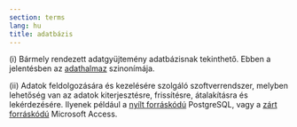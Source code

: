 ```yaml
---
section: terms
lang: hu
title: adatbázis
---
```


(i) Bármely rendezett adatgyüjtemény adatbázisnak tekinthető. Ebben a jelentésben az [adathalmaz](../dataset/) szinonímája.

(ii) Adatok feldolgozására és kezelésére szolgáló szoftverrendszer, melyben lehetőség van az adatok kiterjesztésre, frissítésre, átalakításra és lekérdezésére. Ilyenek például a [nyílt forráskódú](../open-source/) PostgreSQL, vagy a [zárt forráskódú](../proprietary/) Microsoft Access.
